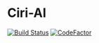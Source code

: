 # Ciri-AI
[![Build Status](https://travis-ci.org/watchdog1023/Ciri-AI.svg?branch=master)](https://travis-ci.org/watchdog1023/Ciri-AI)
[![CodeFactor](https://www.codefactor.io/repository/github/watchdog1023/ciri-ai/badge/master)](https://www.codefactor.io/repository/github/watchdog1023/ciri-ai/overview/master)
